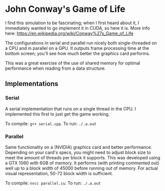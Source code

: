# John Conway's Game of Life
I find this simulation to be fascinating; when I first heard about it, I immediately wanted to go implement it in CUDA, so here it is. More info here: https://en.wikipedia.org/wiki/Conway%27s_Game_of_Life

The configurations in serial and parallel run nicely both single-threaded on a CPU and in parallel on a GPU. It outputs frame processing time at the bottom screen; you'll see how much better the graphics card performs.

This was a great exercise of the use of shared memory for optimal performance when reading from a data structure.

## Implementations
### Serial
A serial implementation that runs on a single thread in the CPU. I implemented this first to just get the game working.

To compile: `g++ serial.cpp`. To run: `./.a.out`

### Parallel
Same functionality on a (NVIDIA) graphics card and better performance. Depending on your card's specs, you might need to adjust block size to meet the amount of threads per block it supports. This was developed using a GTX 1060 with 6GB of memory. It performs (with printing commented out) well up to a block width of 45000 before running out of memory. For actual visual representation, 50-72 block width is sufficient.

To compile: `nvcc parallel.cu`. To run: `./.a.out`

